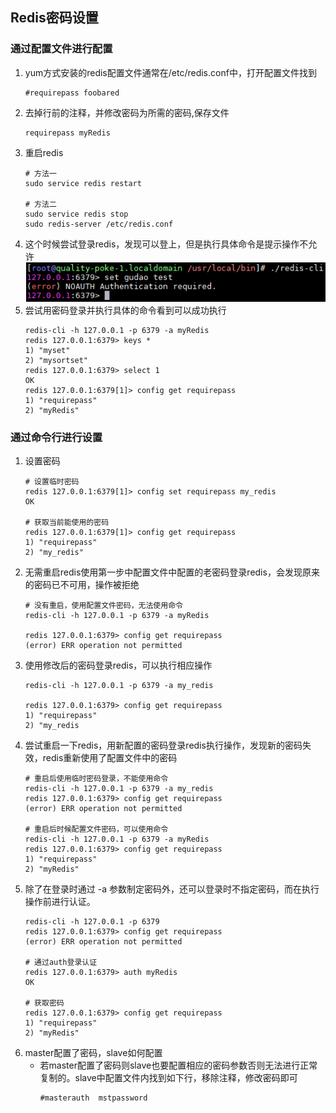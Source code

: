 ## Redis密码设置

### 通过配置文件进行配置
1. yum方式安装的redis配置文件通常在/etc/redis.conf中，打开配置文件找到
    ```shell
    #requirepass foobared
    ```
2. 去掉行前的注释，并修改密码为所需的密码,保存文件
    ```shell
    requirepass myRedis 
    ```
3. 重启redis
    ```shell
    # 方法一
    sudo service redis restart
    
    # 方法二
    sudo service redis stop  
    sudo redis-server /etc/redis.conf  
    ```
4. 这个时候尝试登录redis，发现可以登上，但是执行具体命令是提示操作不允许
    ![redis-登录测试.jpg](../resource/redis/redis-登录测试.jpg)
5. 尝试用密码登录并执行具体的命令看到可以成功执行
    ```shell
    redis-cli -h 127.0.0.1 -p 6379 -a myRedis  
    redis 127.0.0.1:6379> keys *  
    1) "myset"  
    2) "mysortset"  
    redis 127.0.0.1:6379> select 1  
    OK  
    redis 127.0.0.1:6379[1]> config get requirepass  
    1) "requirepass"  
    2) "myRedis"  
    ```
### 通过命令行进行设置
1. 设置密码
    ```shell
    # 设置临时密码
    redis 127.0.0.1:6379[1]> config set requirepass my_redis  
    OK  
    
    # 获取当前能使用的密码
    redis 127.0.0.1:6379[1]> config get requirepass  
    1) "requirepass"  
    2) "my_redis"  
    ```
2. 无需重启redis使用第一步中配置文件中配置的老密码登录redis，会发现原来的密码已不可用，操作被拒绝
    ```shell
    # 没有重启，使用配置文件密码，无法使用命令
    redis-cli -h 127.0.0.1 -p 6379 -a myRedis 
     
    redis 127.0.0.1:6379> config get requirepass  
    (error) ERR operation not permitted 
    ```
3. 使用修改后的密码登录redis，可以执行相应操作
    ```shell
    redis-cli -h 127.0.0.1 -p 6379 -a my_redis  
    
    redis 127.0.0.1:6379> config get requirepass  
    1) "requirepass"  
    2) "my_redis 
    ```
4. 尝试重启一下redis，用新配置的密码登录redis执行操作，发现新的密码失效，redis重新使用了配置文件中的密码
    ```shell
    # 重启后使用临时密码登录，不能使用命令
    redis-cli -h 127.0.0.1 -p 6379 -a my_redis  
    redis 127.0.0.1:6379> config get requirepass  
    (error) ERR operation not permitted
      
    # 重启后时候配置文件密码，可以使用命令
    redis-cli -h 127.0.0.1 -p 6379 -a myRedis  
    redis 127.0.0.1:6379> config get requirepass  
    1) "requirepass"  
    2) "myRedis"  
    ```
5. 除了在登录时通过 -a 参数制定密码外，还可以登录时不指定密码，而在执行操作前进行认证。
    ```shell
    redis-cli -h 127.0.0.1 -p 6379  
    redis 127.0.0.1:6379> config get requirepass  
    (error) ERR operation not permitted
    
    # 通过auth登录认证  
    redis 127.0.0.1:6379> auth myRedis  
    OK  
    
    # 获取密码
    redis 127.0.0.1:6379> config get requirepass  
    1) "requirepass"  
    2) "myRedis"  
    ```
6. master配置了密码，slave如何配置
    * 若master配置了密码则slave也要配置相应的密码参数否则无法进行正常复制的。slave中配置文件内找到如下行，移除注释，修改密码即可
        ```shell
        #masterauth  mstpassword 
        ```
    

